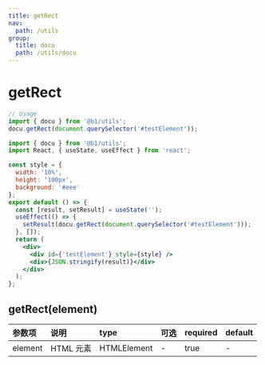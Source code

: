 ```yaml
---
title: getRect
nav:
  path: /utils
group:
  title: docu
  path: /utils/docu
---
```


# getRect

```js
// Usage
import { docu } from '@b1/utils';
docu.getRect(document.querySelector('#testElement'));
```

```jsx
import { docu } from '@b1/utils';
import React, { useState, useEffect } from 'react';

const style = {
  width: '10%',
  height: '100px',
  background: '#eee'
};
export default () => {
  const [result, setResult] = useState('');
  useEffect(() => {
    setResult(docu.getRect(document.querySelector('#testElement')));
  }, []);
  return (
    <div>
      <div id={'testElement'} style={style} />
      <div>{JSON.stringify(result)}</div>
    </div>
  );
};
```

## getRect(element)

| 参数项  | 说明      | type        | 可选 | required | default |
| :------ | :-------- | :---------- | :--- | :------- | :------ |
| element | HTML 元素 | HTMLElement | -    | true     | -       |

